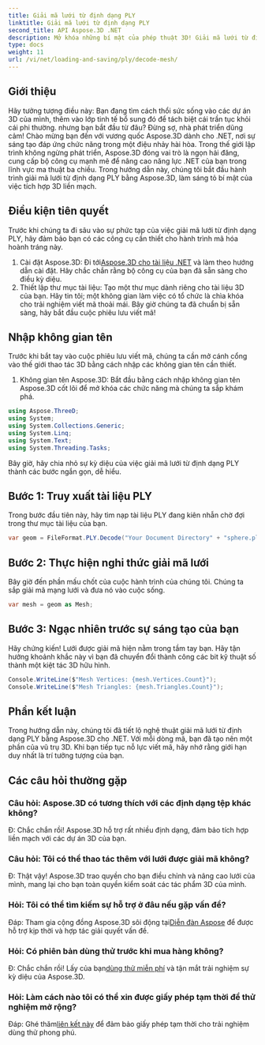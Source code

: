 ```yaml
---
title: Giải mã lưới từ định dạng PLY
linktitle: Giải mã lưới từ định dạng PLY
second_title: API Aspose.3D .NET
description: Mở khóa những bí mật của phép thuật 3D! Giải mã lưới từ định dạng PLY một cách dễ dàng với Aspose.3D cho .NET. Nâng tầm dự án của bạn lên những chiều hướng mới.
type: docs
weight: 11
url: /vi/net/loading-and-saving/ply/decode-mesh/
---
```

## Giới thiệu
Hãy tưởng tượng điều này: Bạn đang tìm cách thổi sức sống vào các dự án 3D của mình, thêm vào lớp tinh tế bổ sung đó để tách biệt cái trần tục khỏi cái phi thường. nhưng bạn bắt đầu từ đâu? Đừng sợ, nhà phát triển dũng cảm! Chào mừng bạn đến với vương quốc Aspose.3D dành cho .NET, nơi sự sáng tạo đáp ứng chức năng trong một điệu nhảy hài hòa.
Trong thế giới lập trình không ngừng phát triển, Aspose.3D đóng vai trò là ngọn hải đăng, cung cấp bộ công cụ mạnh mẽ để nâng cao năng lực .NET của bạn trong lĩnh vực ma thuật ba chiều. Trong hướng dẫn này, chúng tôi bắt đầu hành trình giải mã lưới từ định dạng PLY bằng Aspose.3D, làm sáng tỏ bí mật của việc tích hợp 3D liền mạch.
## Điều kiện tiên quyết
Trước khi chúng ta đi sâu vào sự phức tạp của việc giải mã lưới từ định dạng PLY, hãy đảm bảo bạn có các công cụ cần thiết cho hành trình mã hóa hoành tráng này.
1.  Cài đặt Aspose.3D: Đi tới[Aspose.3D cho tài liệu .NET](https://reference.aspose.com/3d/net/) và làm theo hướng dẫn cài đặt. Hãy chắc chắn rằng bộ công cụ của bạn đã sẵn sàng cho điều kỳ diệu.
2. Thiết lập thư mục tài liệu: Tạo một thư mục dành riêng cho tài liệu 3D của bạn. Hãy tin tôi; một không gian làm việc có tổ chức là chìa khóa cho trải nghiệm viết mã thoải mái.
Bây giờ chúng ta đã chuẩn bị sẵn sàng, hãy bắt đầu cuộc phiêu lưu viết mã!
## Nhập không gian tên
Trước khi bắt tay vào cuộc phiêu lưu viết mã, chúng ta cần mở cánh cổng vào thế giới thao tác 3D bằng cách nhập các không gian tên cần thiết.
1. Không gian tên Aspose.3D: Bắt đầu bằng cách nhập không gian tên Aspose.3D cốt lõi để mở khóa các chức năng mà chúng ta sắp khám phá.
```csharp
using Aspose.ThreeD;
using System;
using System.Collections.Generic;
using System.Linq;
using System.Text;
using System.Threading.Tasks;
```
Bây giờ, hãy chia nhỏ sự kỳ diệu của việc giải mã lưới từ định dạng PLY thành các bước ngắn gọn, dễ hiểu.
## Bước 1: Truy xuất tài liệu PLY
Trong bước đầu tiên này, hãy tìm nạp tài liệu PLY đang kiên nhẫn chờ đợi trong thư mục tài liệu của bạn.
```csharp
var geom = FileFormat.PLY.Decode("Your Document Directory" + "sphere.ply");
```
## Bước 2: Thực hiện nghi thức giải mã lưới
Bây giờ đến phần mấu chốt của cuộc hành trình của chúng tôi. Chúng ta sắp giải mã mạng lưới và đưa nó vào cuộc sống.
```csharp
var mesh = geom as Mesh;
```
## Bước 3: Ngạc nhiên trước sự sáng tạo của bạn
Hãy chứng kiến! Lưới được giải mã hiện nằm trong tầm tay bạn. Hãy tận hưởng khoảnh khắc này vì bạn đã chuyển đổi thành công các bit kỹ thuật số thành một kiệt tác 3D hữu hình.
```csharp
Console.WriteLine($"Mesh Vertices: {mesh.Vertices.Count}");
Console.WriteLine($"Mesh Triangles: {mesh.Triangles.Count}");
```
## Phần kết luận
Trong hướng dẫn này, chúng tôi đã tiết lộ nghệ thuật giải mã lưới từ định dạng PLY bằng Aspose.3D cho .NET. Với mỗi dòng mã, bạn đã tạo nên một phần của vũ trụ 3D. Khi bạn tiếp tục nỗ lực viết mã, hãy nhớ rằng giới hạn duy nhất là trí tưởng tượng của bạn.

## Các câu hỏi thường gặp
### Câu hỏi: Aspose.3D có tương thích với các định dạng tệp khác không?
Đ: Chắc chắn rồi! Aspose.3D hỗ trợ rất nhiều định dạng, đảm bảo tích hợp liền mạch với các dự án 3D của bạn.
### Câu hỏi: Tôi có thể thao tác thêm với lưới được giải mã không?
Đ: Thật vậy! Aspose.3D trao quyền cho bạn điều chỉnh và nâng cao lưới của mình, mang lại cho bạn toàn quyền kiểm soát các tác phẩm 3D của mình.
### Hỏi: Tôi có thể tìm kiếm sự hỗ trợ ở đâu nếu gặp vấn đề?
 Đáp: Tham gia cộng đồng Aspose.3D sôi động tại[Diễn đàn Aspose](https://forum.aspose.com/c/3d/18) để được hỗ trợ kịp thời và hợp tác giải quyết vấn đề.
### Hỏi: Có phiên bản dùng thử trước khi mua hàng không?
Đ: Chắc chắn rồi! Lấy của bạn[dùng thử miễn phí](https://releases.aspose.com/) và tận mắt trải nghiệm sự kỳ diệu của Aspose.3D.
### Hỏi: Làm cách nào tôi có thể xin được giấy phép tạm thời để thử nghiệm mở rộng?
 Đáp: Ghé thăm[liên kết này](https://purchase.aspose.com/temporary-license/) để đảm bảo giấy phép tạm thời cho trải nghiệm dùng thử phong phú.